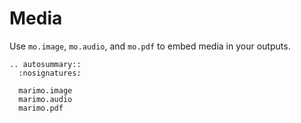 # Media

Use `mo.image`, `mo.audio`, and `mo.pdf` to embed media in your outputs.

```{eval-rst}
.. autosummary::
  :nosignatures:

  marimo.image
  marimo.audio
  marimo.pdf
```
